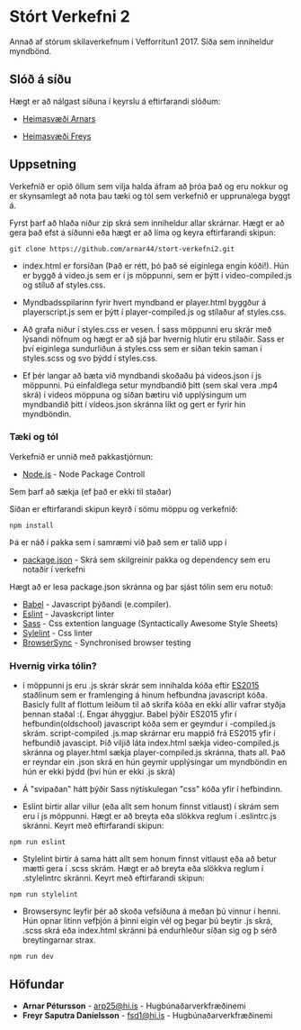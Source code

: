 # Stórt Verkefni 2

Annað af stórum skilaverkefnum í Vefforritun1 2017. Síða sem inniheldur myndbönd.

## Slóð á síðu

Hægt er að nálgast síðuna í keyrslu á eftirfarandi slóðum:
* [Heimasvæði Arnars](https://notendur.hi.is/arp25/vefforritun/stortverkefni2/)

* [Heimasvæði Freys](https://notendur.hi.is/fsd1/vefforritun/Stort-verkefni2/Myndbandaleigan/)

## Uppsetning

Verkefnið er opið öllum sem vilja halda áfram að þróa það og eru nokkur og er skynsamlegt að nota þau tæki og tól sem verkefnið er upprunalega byggt á.

Fyrst þarf að hlaða niður zip skrá sem inniheldur allar skrárnar. Hægt er að gera það efst á síðunni eða hægt er að líma og keyra eftirfarandi skipun:

```
git clone https://github.com/arnar44/stort-verkefni2.git
```

* index.html er forsíðan (Það er rétt, þó það sé eiginlega engin kóði!). Hún er byggð á video.js sem er í js möppunni, sem er þýtt í video-compiled.js og stíluð af styles.css.
* Myndbadsspilarinn fyrir hvert myndband er player.html byggður á playerscript.js sem er þýtt í player-compiled.js og stílaður af styles.css.

* Að grafa niður í styles.css er vesen. Í sass möppunni eru skrár með lýsandi nöfnum og hægt er að sjá þar hvernig hlutir eru stílaðir. Sass er því eiginlega sundurliðun á styles.css sem er síðan tekin saman í styles.scss og svo þýdd í styles.css.

* Ef þér langar að bæta við myndbandi skoðaðu þá videos.json í js möppunni. Þú einfaldlega setur myndbandið þitt (sem skal vera .mp4 skrá) í videos möppuna og síðan bætiru við upplýsingum um myndbandið þitt í videos.json skránna líkt og gert er fyrir hin myndböndin.

### Tæki og tól
Verkefnið er unnið með pakkastjórnun:
* [Node.js](https://nodejs.org/en/) - Node Package Controll

Sem þarf að sækja (ef það er ekki til staðar)

Síðan er eftirfarandi skipun keyrð í sömu möppu og verkefnið:

```
npm install
```
Þá er náð í pakka sem í samræmi við það sem er talið upp í
* [package.json](https://github.com/arnar44/stort-verkefni2/blob/master/package.json) - Skrá sem skilgreinir pakka og dependency sem eru notaðir í verkefni

Hægt að er lesa package.json skránna og þar sjást tólin sem eru notuð:
* [Babel](https://babeljs.io/) - Javascript þýðandi (e.compiler).
* [Eslint](https://eslint.org/) - Javaskcript linter
* [Sass](http://sass-lang.com/) - Css extention language (Syntactically Awesome Style Sheets)
* [Sylelint](https://stylelint.io/user-guide/) - Css linter
* [BrowserSync](https://www.browsersync.io/) - Synchronised browser testing

### Hvernig virka tólin?
* í möppunni js  eru .js skrár skrár sem innihalda kóða eftir [ES2015](https://babeljs.io/learn-es2015/) staðlinum sem er framlenging á hinum hefbundna javascript kóða. Basicly fullt af flottum leiðum til að skrifa kóða en ekki allir vafrar styðja þennan staðal :(. Engar áhyggjur. Babel þýðir ES2015 yfir í hefbundin(oldschool) javascript kóða sem er geymdur í -compiled.js skrám. script-compiled .js.map skrárnar eru mappið frá ES2015 yfir í hefbundið javascipt. Þið viljið láta index.html sækja video-compiled.js skránna og player.html sækja player-compiled.js skránna, thats all. Það er reyndar ein .json skrá en hún geymir upplýsingar um myndböndin en hún er ekki þýdd (því hún er ekki .js skrá)

* Á "svipaðan" hátt þýðir Sass nýtískulegan "css" kóða yfir í hefbindinn.

* Eslint birtir allar villur (eða allt sem honum finnst vitlaust) í skrám sem eru í js möppunni. Hægt er að breyta eða slökkva  reglum í .eslintrc.js skránni. Keyrt með eftirfarandi skipun:
```
npm run eslint
```
* Stylelint birtir á sama hátt allt sem honum finnst vitlaust eða að betur mætti gera í .scss skrám. Hægt er að breyta eða slökkva  reglum í .stylelintrc skránni. Keyrt með eftirfarandi skipun:
```
npm run stylelint
```

* Browsersync leyfir þér að skoða vefsíðuna á meðan þú vinnur í henni. Hún opnar lítinn vefþjón á þinni eigin vél og þegar þú beytir .js skrá, .scss skrá eða index.html skránni þá endurhleður síðan sig og þ sérð breytingarnar strax.
```
npm run dev
```

## Höfundar

* **Arnar Pétursson** - arp25@hi.is - Hugbúnaðarverkfræðinemi
* **Freyr Saputra Daníelsson** - fsd1@hi.is - Hugbúnaðarverkfræðinemi


